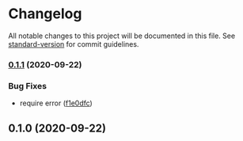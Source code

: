 # Changelog

All notable changes to this project will be documented in this file. See [standard-version](https://github.com/conventional-changelog/standard-version) for commit guidelines.

### [0.1.1](https://github.com/dpyzo0o/eslint-config-next/compare/v0.1.0...v0.1.1) (2020-09-22)


### Bug Fixes

* require error ([f1e0dfc](https://github.com/dpyzo0o/eslint-config-next/commit/f1e0dfcd1374bb4f2d2786e570909bdd0d8d0649))

## 0.1.0 (2020-09-22)
